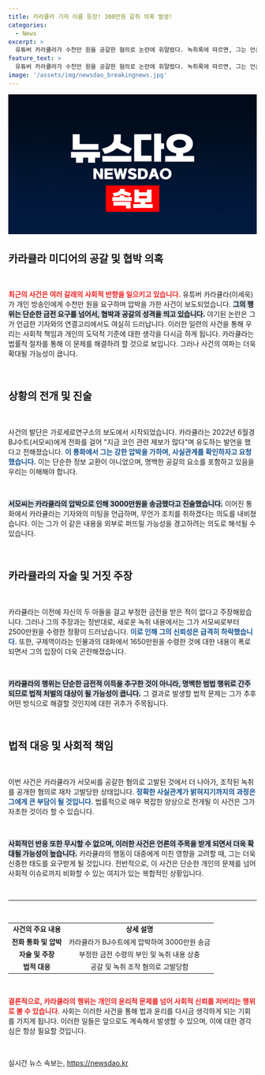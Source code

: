 ```yaml
---
title: 카라큘라 기자 이름 등장! 300만원 갈취 의혹 발생!
categories:
  - News
excerpt: >
  유튜버 카라큘라가 수천만 원을 공갈한 혐의로 논란에 휘말렸다. 녹취록에 따르면, 그는 언론인과의 연결을 통해 BJ수트에게 압박을 가했고, 이는 더욱 복잡한 사태로 번지는 중이다. 과연 카라큘라의 진실은 무엇일까?
feature_text: >
  유튜버 카라큘라가 수천만 원을 공갈한 혐의로 논란에 휘말렸다. 녹취록에 따르면, 그는 언론인과의 연결을 통해 BJ수트에게 압박을 가했고, 이는 더욱 복잡한 사태로 번지는 중이다. 과연 카라큘라의 진실은 무엇일까?
image: '/assets/img/newsdao_breakingnews.jpg'
---
```


<p><img src="/assets/img/newsdao_breakingnews.jpg" alt="ranknews 속보" /></p>

<h2 data-ke-size="size26">카라큘라 미디어의 공갈 및 협박 의혹</h2>

<p data-ke-size="size16">&nbsp;</p>

<p><b><span style="color: #ee2323;">최근의 사건은 여러 갈래의 사회적 반향을 일으키고 있습니다.</span></b> 유튜버 카라큘라(이세욱)가 개인 방송인에게 수천만 원을 요구하며 압박을 가한 사건이 보도되었습니다. <b><span style="background-color: #21538527;">그의 행위는 단순한 금전 요구를 넘어서, 협박과 공갈의 성격을 띄고 있습니다.</span></b> 야기된 논란은 그가 언급한 기자와의 연결고리에서도 여실히 드러납니다. 이러한 일련의 사건을 통해 우리는 사회적 책임과 개인의 도덕적 기준에 대한 생각을 다시금 하게 됩니다. 카라큘라는 법률적 절차를 통해 이 문제를 해결하려 할 것으로 보입니다. 그러나 사건의 여파는 더욱 확대될 가능성이 큽니다. </p>

<p data-ke-size="size16">&nbsp;</p>

<h2 data-ke-size="size26">상황의 전개 및 진술</h2>

<p data-ke-size="size16">&nbsp;</p>

<p>사건의 발단은 가로세로연구소의 보도에서 시작되었습니다. 카라큘라는 2022년 6월경 BJ수트(서모씨)에게 전화를 걸어 "지금 코인 관련 제보가 많다"며 유도하는 발언을 했다고 전해졌습니다. <b><span style="color: #1a5490;">이 통화에서 그는 강한 압박을 가하며, 사실관계를 확인하자고 요청했습니다.</span></b> 이는 단순한 정보 교환이 아니었으며, 명백한 공갈의 요소를 포함하고 있음을 우리는 이해해야 합니다.</p>

<p data-ke-size="size16">&nbsp;</p>

<p><b><span style="background-color: #21538527;">서모씨는 카라큘라의 압박으로 인해 3000만원을 송금했다고 진술했습니다.</span></b> 이어진 통화에서 카라큘라는 기자와의 미팅을 언급하며, 무언가 조치를 취하겠다는 의도를 내비쳤습니다. 이는 그가 이 같은 내용을 외부로 퍼뜨릴 가능성을 경고하려는 의도로 해석될 수 있습니다. </p>

<p data-ke-size="size16">&nbsp;</p>

<h2 data-ke-size="size26">카라큘라의 자술 및 거짓 주장</h2>

<p data-ke-size="size16">&nbsp;</p>

<p>카라큘라는 이전에 자신의 두 아들을 걸고 부정한 금전을 받은 적이 없다고 주장해왔습니다. 그러나 그의 주장과는 정반대로, 새로운 녹취 내용에서는 그가 서모씨로부터 2500만원을 수령한 정황이 드러났습니다. <b><span style="color: #1a5490;">이로 인해 그의 신뢰성은 급격히 하락했습니다.</span></b> 또한, 구제역이라는 인물과의 대화에서 1650만원을 수령한 것에 대한 내용이 폭로 되면서 그의 입장이 더욱 곤란해졌습니다. </p>

<p data-ke-size="size16">&nbsp;</p>

<p><b><span style="background-color: #21538527;">카라큘라의 행위는 단순한 금전적 이득을 추구한 것이 아니라, 명백한 범법 행위로 간주되므로 법적 처벌의 대상이 될 가능성이 큽니다.</span></b> 그 결과로 발생할 법적 문제는 그가 추후 어떤 방식으로 해결할 것인지에 대한 귀추가 주목됩니다.</p>

<p data-ke-size="size16">&nbsp;</p>

<h2 data-ke-size="size26">법적 대응 및 사회적 책임</h2>

<p data-ke-size="size16">&nbsp;</p>

<p>이번 사건은 카라큘라가 서모씨를 공갈한 혐의로 고발된 것에서 더 나아가, 조작된 녹취를 공개한 혐의로 재차 고발당한 상태입니다. <b><span style="color: #1a5490;">정확한 사실관계가 밝혀지기까지의 과정은 그에게 큰 부담이 될 것입니다.</span></b> 법률적으로 매우 복잡한 양상으로 전개될 이 사건은 그가 자초한 것이라 할 수 있습니다.</p>

<p data-ke-size="size16">&nbsp;</p>

<p><b><span style="background-color: #21538527;">사회적인 반응 또한 무시할 수 없으며, 이러한 사건은 언론의 주목을 받게 되면서 더욱 확대될 가능성이 높습니다.</span></b> 카라큘라의 행동이 대중에게 미친 영향을 고려할 때, 그는 더욱 신중한 태도를 요구받게 될 것입니다. 전반적으로, 이 사건은 단순한 개인의 문제를 넘어 사회적 이슈로까지 비화할 수 있는 여지가 있는 복합적인 상황입니다. </p>

<p data-ke-size="size16">&nbsp;</p>

<hr>

<p data-ke-size="size16">&nbsp;</p>

<table style="width: 100%; border-collapse: collapse;">
    <tr>
        <td style="text-align: center; height: 17px;"><b>사건의 주요 내용</b></td>
        <td style="text-align: center; height: 17px;"><b>상세 설명</b></td>
    </tr>
    <tr>
        <td style="text-align: center; height: 17px;"><b>전화 통화 및 압박</b></td>
        <td style="text-align: center; height: 17px;">카라큘라가 BJ수트에게 압박하여 3000만원 송금</td>
    </tr>
    <tr>
        <td style="text-align: center; height: 17px;"><b>자술 및 주장</b></td>
        <td style="text-align: center; height: 17px;">부정한 금전 수령의 부인 및 녹취 내용 상충</td>
    </tr>
    <tr>
        <td style="text-align: center; height: 17px;"><b>법적 대응</b></td>
        <td style="text-align: center; height: 17px;">공갈 및 녹취 조작 혐의로 고발당함</td>
    </tr>
</table>

<p data-ke-size="size16">&nbsp;</p> 

<p><b><span style="color: #ee2323;">결론적으로, 카라큘라의 행위는 개인의 윤리적 문제를 넘어 사회적 신뢰를 저버리는 행위로 볼 수 있습니다.</span></b> 사회는 이러한 사건을 통해 법과 윤리를 다시금 생각하게 되는 기회를 가지게 됩니다. 이러한 일들은 앞으로도 계속해서 발생할 수 있으며, 이에 대한 경각심은 항상 필요할 것입니다. </p>

<p data-ke-size="size16">&nbsp;</p>
실시간 뉴스 속보는, <a href="https://newsdao.kr" rel="dofollow">https://newsdao.kr</a>


